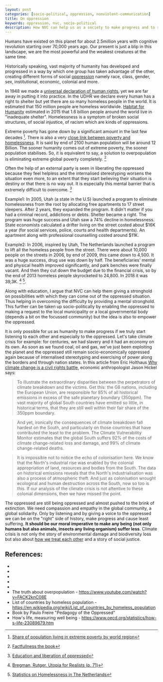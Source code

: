 ```yaml
---
layout: post
categories: [socio-political, oppression, nonviolent-communication]
title: On oppression
keywords: oppression, nvc, socio-political
description: How NVC can help us as a society to make progress and to reduce oppression
---
```


Humans have existed on this planet for about 2.5million years with cognitive revolution starting over 70,000 years ago. Our present is just a blip in this landscape, we are the most powerful and the weakest creatures at the same time.

Historically speaking, vast majority of humanity has developed and progressed in a way by which one group has taken advantage of the other, creating different forms of social [oppression](https://en.wikipedia.org/wiki/Oppression) namely race, class, gender, sex, institutional, economic, colonial and more.

In 1948 we made a [universal declaration of human rights](https://www.un.org/en/universal-declaration-human-rights/index.html), yet we are far away in putting it into practice. In the UDHR we declare every human has a right to shelter but yet there are so many homeless people in the world. It is estimated that 150 million people are homeless worldwide. [Habitat for Humanity](https://en.wikipedia.org/wiki/Habitat_for_Humanity) estimated in 2015 that 1.6 billion people around the world live in "inadequate shelter". Homelessness is a symptom of broken social structures, of social injustice, of racism which are kinds of oppressions.

Extreme poverty has gone down by a significant amount in the last few decades [^share-of-population-living-in-extreme-poverty-by-world-region]. There is also a very [close link between poverty and homelessness](https://ourworldindata.org/homelessness#poverty-and-homelessness-are-closely-linked). It is said by end of 2100 human population will be around 12 Billion. The sooner humanity comes out of extreme poverty, the sooner population stabilises. So, it is equivalent to say, a solution to overpopulation is eliminating extreme global poverty completely. [^factfullness]

Often the help of an external party is seen in liberating the oppressed because they feel helpless and the internalised stereotyping worsens the situation even more, to an extent that they start believing their situation is destiny or that there is no way out. It is especially this mental barrier that is extremely difficult to overcome. [^education-and-liberation-of-oppressed]

Example1: In 2005, Utah (a state in the U.S) launched a program to eliminate homelessness from the root by allocating free apartments to 17 street sleepers. After 2 years, they expanded the program. It didn't matter if you had a criminal record, addictions or debts. Shelter became a right. The program was huge success and Utah saw a 74% decline in homelessness. State economists calculated a drifter living on the street costed about $16K a year (for social services, police, courts and health departments). An apartment along with professional counselling costed around $11K.

Example2: In 2006, inspired by Utah, The Netherlands launched a program to lift all the homeless people from the street. There were about 10,000 people on the streets in 2006, by end of 2009, this came down to 4,500. It was a huge success, drug use was down by half. The beneficiaries' mental and physical health improved significantly, and park benches were finally vacant. And then they cut down the budget due to the financial crisis, so by the end of 2013 homeless people skyrocketed to 24,800. In 2018 it was 39,3K. [^utopia-for-realists] [^stats-on-homelessness-cbs].

Along with education, I argue that NVC can help them giving a stronghold on possibilities with which they can come out of the oppressed situation. Thus helping in overcoming the difficulty by providing a mental stronghold. This further can be taken up socio-politically by enabling the oppressed to making a request to the local municipality or a local governmental body (depends a bit on the focussed community) but the idea is also to empower the oppressed.

It is only possible for us as humanity to make progress if we truly start listening to each other and especially to the oppressed. Let's take climate crisis for example: for centuries, we had slavery and it had an economy on its own. As soon as we found coal, oil and gas, we've just been exploiting the planet and the oppressed still remain socio-economically oppressed again because of internalised stereotyping and exercising of power along the borders and through nation states. In this article from Eric Holthaus [Why climate change is a civil rights battle](https://thecorrespondent.com/539/why-climate-change-is-a-civil-rights-battle/5524446543-8a208ac5), economic anthropologist Jason Hickel says:

> To illustrate the extraordinary disparities between the perpetrators of climate breakdown and the victims. Get this: the G8 nations, including the European Union, are responsible for 85% of all historical emissions in excess of the safe planetary boundary (350ppm). The vast majority of global South countries have emitted so little, in historical terms, that they are still well within their fair share of the 350ppm boundary.

> And yet, ironically the consequences of climate breakdown fall hardest on the South, and particularly on those countries that have contributed the least to the problem. The Climate Vulnerability Monitor estimates that the global South suffers 92% of the costs of climate change-related loss and damage, and 99% of climate change-related deaths.

> It is impossible not to notice the echo of colonisation here. We know that the North's industrial rise was enabled by the colonial appropriation of land, resources and bodies from the South. The data on historical emissions reveals that the North's industrialisation was also a process of atmospheric theft. And just as colonisation wrought ecological and human destruction across the South, now so too is this. If our analysis of the climate crisis is not attentive to these colonial dimensions, then we have missed the point.

The oppressed are still being oppressed and almost pushed to the brink of extinction. We need compassion and empathy in the global community, a global solidarity. Only by listening and by giving a voice to the oppressed we can be on the "right" side of history, make progress and cause least suffering. **It should be our moral imperative to make any being (not only humans but also animals, insects any living organism) suffer less**. Climate crisis is not only the story of environmental damage and biodiversity loss but also about [how we treat each other](https://thecorrespondent.com/34/climate-change-is-about-how-we-treat-each-other/348480858-275ce4ca) and a story of social justice.

## References:

- [^education-and-liberation-of-oppressed]: [Education and liberation of oppressed](https://www.ukessays.com/essays/education/education-and-liberation-of-the-oppressed-education-essay.php)
- [^share-of-population-living-in-extreme-poverty-by-world-region]: [Share of population living in extreme poverty by world region](https://ourworldindata.org/grapher/share-of-population-living-in-extreme-poverty-by-world-region)
- [^utopia-for-realists]: [Bregman, Rutger. Utopia for Realists (p. 71)](https://www.goodreads.com/book/show/40876575-utopia-for-realists)
- [^stats-on-homelessness-cbs]: [Statistics on Homelessness in The Netherlands](https://opendata.cbs.nl/statline/#/CBS/nl/dataset/80799NED/table?fromstatweb)
- [^factfullness]: [Factfullness the book](https://www.goodreads.com/book/show/34890015-factfulness)
- The truth about overpopulation - <https://www.youtube.com/watch?v=FACK2knC08E>
- List of countries by homeless population - <https://en.wikipedia.org/wiki/List_of_countries_by_homeless_population>
- Book by Paulo Freire "Pedagogy of the Oppressed"
- How's life, measuring well being - <https://www.oecd.org/statistics/how-s-life-23089679.htm>
